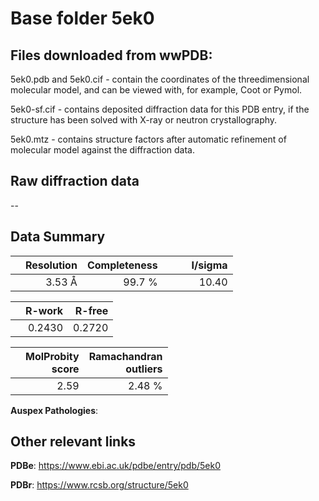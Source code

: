 # Base folder 5ek0

## Files downloaded from wwPDB:

5ek0.pdb and 5ek0.cif - contain the coordinates of the threedimensional molecular model, and can be viewed with, for example, Coot or Pymol.

5ek0-sf.cif - contains deposited diffraction data for this PDB entry, if the structure has been solved with X-ray or neutron crystallography.

5ek0.mtz - contains structure factors after automatic refinement of molecular model against the diffraction data.

## Raw diffraction data

--<br> 

## Data Summary
|   | Resolution | Completeness| I/sigma |
|---|-------------:|----------------:|--------------:|
|   |3.53 Å|99.7  %|<img width=50/>10.40|

|   | **R-work**| **R-free**   
|---|-------------:|----------------:|           
||  0.2430|  0.2720|

|   |**MolProbity<br>score**| **Ramachandran<br>outliers** 
|---|-------------:|----------------:|
||  2.59|  2.48 %|

**Auspex Pathologies**: 

 

## Other relevant links 
**PDBe**:  https://www.ebi.ac.uk/pdbe/entry/pdb/5ek0
 
**PDBr**: https://www.rcsb.org/structure/5ek0 

